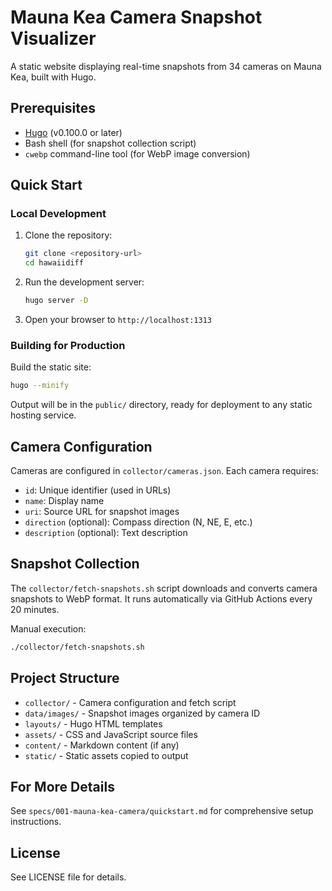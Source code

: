 # Mauna Kea Camera Snapshot Visualizer

A static website displaying real-time snapshots from 34 cameras on Mauna Kea, built with Hugo.

## Prerequisites

- [Hugo](https://gohugo.io/installation/) (v0.100.0 or later)
- Bash shell (for snapshot collection script)
- `cwebp` command-line tool (for WebP image conversion)

## Quick Start

### Local Development

1. Clone the repository:
   ```bash
   git clone <repository-url>
   cd hawaiidiff
   ```

2. Run the development server:
   ```bash
   hugo server -D
   ```

3. Open your browser to `http://localhost:1313`

### Building for Production

Build the static site:

```bash
hugo --minify
```

Output will be in the `public/` directory, ready for deployment to any static hosting service.

## Camera Configuration

Cameras are configured in `collector/cameras.json`. Each camera requires:
- `id`: Unique identifier (used in URLs)
- `name`: Display name
- `uri`: Source URL for snapshot images
- `direction` (optional): Compass direction (N, NE, E, etc.)
- `description` (optional): Text description

## Snapshot Collection

The `collector/fetch-snapshots.sh` script downloads and converts camera snapshots to WebP format. It runs automatically via GitHub Actions every 20 minutes.

Manual execution:
```bash
./collector/fetch-snapshots.sh
```

## Project Structure

- `collector/` - Camera configuration and fetch script
- `data/images/` - Snapshot images organized by camera ID
- `layouts/` - Hugo HTML templates
- `assets/` - CSS and JavaScript source files
- `content/` - Markdown content (if any)
- `static/` - Static assets copied to output

## For More Details

See `specs/001-mauna-kea-camera/quickstart.md` for comprehensive setup instructions.

## License

See LICENSE file for details.
